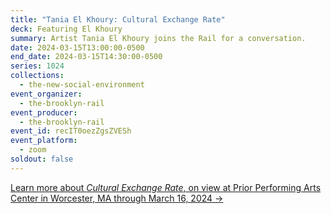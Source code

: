 ```yaml
---
title: "Tania El Khoury: Cultural Exchange Rate"
deck: Featuring El Khoury
summary: Artist Tania El Khoury joins the Rail for a conversation.
date: 2024-03-15T13:00:00-0500
end_date: 2024-03-15T14:30:00-0500
series: 1024
collections:
  - the-new-social-environment
event_organizer:
  - the-brooklyn-rail
event_producer:
  - the-brooklyn-rail
event_id: recIT0oezZgsZVESh
event_platform:
  - zoom
soldout: false
---
```

[L﻿earn more about *Cultural Exchange Rate*, on view at Prior Performing Arts Center in Worcester, MA through March 16, 2024 →](https://priorperformingartscenter.holycross.edu/2023-2024-season/cultural-exchange-rate/)